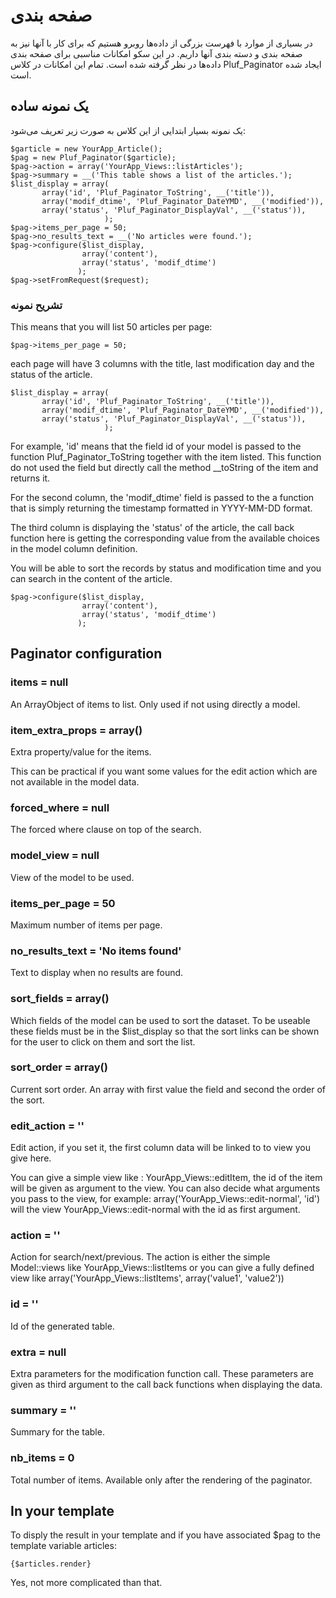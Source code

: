 # صفحه بندی

در بسیاری از موارد با فهرست بزرگی از داده‌ها روبرو هستیم که برای کار با آنها نیز به صفحه بندی و دسته بندی آنها داریم. در این سکو امکانات مناسبی برای صفحه بندی داده‌ها در نظر گرفته شده است. تمام این امکانات در کلاس Pluf_Paginator ایجاد شده است.


## یک نمونه ساده

یک نمونه بسیار ابتدایی از این کلاس به صورت زیر تعریف می‌شود:

	$garticle = new YourApp_Article();
	$pag = new Pluf_Paginator($garticle);
	$pag->action = array('YourApp_Views::listArticles');
	$pag->summary = __('This table shows a list of the articles.');
	$list_display = array(
	       array('id', 'Pluf_Paginator_ToString', __('title')),
	       array('modif_dtime', 'Pluf_Paginator_DateYMD', __('modified')),
	       array('status', 'Pluf_Paginator_DisplayVal', __('status')), 
	                     );
	$pag->items_per_page = 50;
	$pag->no_results_text = __('No articles were found.');
	$pag->configure($list_display, 
	                array('content'), 
	                array('status', 'modif_dtime')
	               );
	$pag->setFromRequest($request);

### تشریح نمونه 

This means that you will list 50 articles per page:

	$pag->items_per_page = 50;

each page will have 3 columns with the title, last modification day and the status of the article.

	$list_display = array(
	       array('id', 'Pluf_Paginator_ToString', __('title')),
	       array('modif_dtime', 'Pluf_Paginator_DateYMD', __('modified')),
	       array('status', 'Pluf_Paginator_DisplayVal', __('status')), 
	                     );

For example, 'id' means that the field id of your model is passed to the function Pluf_Paginator_ToString together with the item listed. This function do not used the field but directly call the method __toString of the item and returns it.

For the second column, the 'modif_dtime' field is passed to the a function that is simply returning the timestamp formatted in YYYY-MM-DD format.

The third column is displaying the 'status' of the article, the call back function here is getting the corresponding value from the available choices in the model column definition.

You will be able to sort the records by status and modification time and you can search in the content of the article.

	$pag->configure($list_display, 
	                array('content'), 
	                array('status', 'modif_dtime')
	               );

## Paginator configuration

### items = null

An ArrayObject of items to list. Only used if not using directly a model.

### item_extra_props = array()

Extra property/value for the items.

This can be practical if you want some values for the edit action which are not available in the model data.

### forced_where = null

The forced where clause on top of the search.

### model_view = null

View of the model to be used.

### items_per_page = 50

Maximum number of items per page.

### no_results_text = 'No items found'

Text to display when no results are found.

### sort_fields = array()

Which fields of the model can be used to sort the dataset. To be useable these fields must be in the $list_display so that the sort links can be shown for the user to click on them and sort the list.

### sort_order = array()

Current sort order. An array with first value the field and second the order of the sort.

### edit_action = ''

Edit action, if you set it, the first column data will be linked to to view you give here.

You can give a simple view like : YourApp_Views::editItem, the id of the item will be given as argument to the view. You can also decide what arguments you pass to the view, for example: array('YourApp_Views::edit-normal', 'id') will the view YourApp_Views::edit-normal with the id as first argument.

### action = ''

Action for search/next/previous. The action is either the simple Model::views like YourApp_Views::listItems or you can give a fully defined view like array('YourApp_Views::listItems', array('value1', 'value2'))

### id = ''

Id of the generated table.

### extra = null

Extra parameters for the modification function call. These parameters are given as third argument to the call back functions when displaying the data.

### summary = ''

Summary for the table.

### nb_items = 0

Total number of items. Available only after the rendering of the paginator.

## In your template

To disply the result in your template and if you have associated $pag to the template variable articles:

	{$articles.render}

Yes, not more complicated than that.